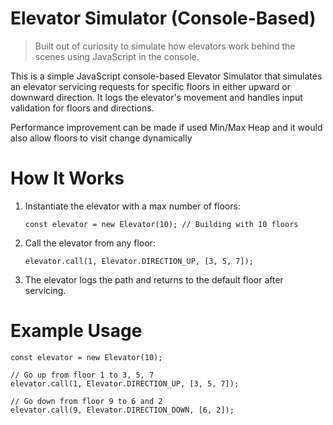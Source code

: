 # Elevator Simulator (Console-Based)
> Built out of curiosity to simulate how elevators work behind the scenes using JavaScript in the console.

This is a simple JavaScript console-based Elevator Simulator that simulates an elevator servicing requests for specific floors in either upward or downward direction. It logs the elevator's movement and handles input validation for floors and directions.

Performance improvement can be made if used Min/Max Heap and it would also allow floors to visit change dynamically

# How It Works
1. Instantiate the elevator with a max number of floors:
    ```
    const elevator = new Elevator(10); // Building with 10 floors
    ```
2. Call the elevator from any floor:
    ``` 
    elevator.call(1, Elevator.DIRECTION_UP, [3, 5, 7]);
    ```
3. The elevator logs the path and returns to the default floor after servicing.


# Example Usage
```
const elevator = new Elevator(10);

// Go up from floor 1 to 3, 5, 7
elevator.call(1, Elevator.DIRECTION_UP, [3, 5, 7]);

// Go down from floor 9 to 6 and 2
elevator.call(9, Elevator.DIRECTION_DOWN, [6, 2]);
```